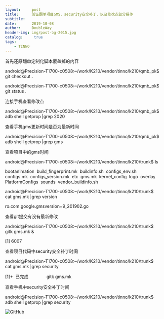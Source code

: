 ```yaml
---
layout:     post
title:      验证翻单项目GMS，security安全补丁，以及修改点部分操作
subtitle:   
date:       2019-10-08
author:     DoubleWay
header-img: img/post-bg-2015.jpg
catalog: 	 true
tags:
    - TINNO
---
```


首先还原翻单定制化脚本覆盖掉的内容

android@Precision-T1700-c0508:~/work/K210/vendor/tinno/k210/qmb_pk$ git checkout .

android@Precision-T1700-c0508:~/work/K210/vendor/tinno/k210/qmb_pk$ git status .

连接手机查看修改点

android@Precision-T1700-c0508:~/work/K210/vendor/tinno/k210/qmb_pk$ adb shell getprop |grep 2020

查看手机gms更新时间是否为最新时间

android@Precision-T1700-c0508:~/work/K210/vendor/tinno/k210/qmb_pk$ adb shell getprop |grep gms

查看项目中的gms时间

android@Precision-T1700-c0508:~/work/K210/vendor/tinno/k210/trunk$ ls

bootanimation  build_fingerprint.mk  buildinfo.sh  configs_env.sh  configs.mk  configs_version.mk  etc  gms.mk  kernel_config  logo  overlay  PlatformConfigs  sounds  vendor_buildinfo.sh

android@Precision-T1700-c0508:~/work/K210/vendor/tinno/k210/trunk$ cat gms.mk |grep version

ro.com.google.gmsversion=9_201902.go

查看git提交有没有最新修改

android@Precision-T1700-c0508:~/work/K210/vendor/tinno/k210/trunk$ gitk gms.mk &

[1] 6007

查看项目代码中security安全补丁时间

android@Precision-T1700-c0508:~/work/K210/vendor/tinno/k210/trunk$ cat gms.mk |grep security

[1]+  已完成               gitk gms.mk

查看手机中security安全补丁时间

android@Precision-T1700-c0508:~/work/K210/vendor/tinno/k210/trunk$ adb shell getprop |grep security

![GitHub](https://github.com/DoubleWay/DoubleWay.github.io/blob/master/img/post-bg-2015.jpg)
